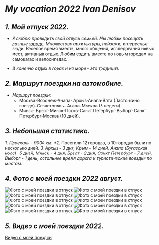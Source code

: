 # *My vacation 2022 Ivan Denisov*

## _1. Мой отпуск 2022._

* _Я люблю проводить свой отпуск семьей. Мы любим посещать разные [города](#2-маршрут-поездки-на-автомобиле).
 Множестово архитектуры, пейзажи, интересные люди._ Веселое время вместе, много общения, исследования новых мест, активный отдых. Любим ездить вместе по новым городам на самокатах и велосипедах._ 
 
 * _И конечно отдых в горах и на море - это традиция._ 

## _2. Маршрут поездки на автомобиле._

* _Маршрут поездки:_
    - Москва-Воронеж-Анапа- Архыз-Анапа-Ялта (Ласточкино гнездо)-Севастополь- Анапа-Москва (3 недели).
     - Минск- Брест-Минск-Псков-Санкт Петербург-Выборг-Санкт Петербург-Москва (10 дней).

## _3. Небольшая статистика._

*1. Проехали - 9000 км.*
*2. Посетили 12 городов, в 10 городах были по несколько дней.
*3. Архыз - 3 дня, Крым - 14 дней, Анапа (Бугазская коса) -5 дней, Минск - 4 дня, Брест - 2 дня, Санкт Петербург - 7 дней, Выборг - 1 день, остальное время дорога и туристические поездки по местам.*

## _4. Фото с моей поездки 2022 август._

![Фото с моей поездки в отпуск](/Foto/1%20(1).jpg)
![Фото с моей поездки в отпуск](/Foto/1%20(6).jpg)
![Фото с моей поездки в отпуск](/Foto/1%20(7).jpg)
![Фото с моей поездки в отпуск](/Foto/1%20(8).jpg)
![Фото с моей поездки в отпуск](/Foto/1%20(9).jpg)
![Фото с моей поездки в отпуск](/Foto/1%20(10).jpg)
![Фото с моей поездки в отпуск](/Foto/1%20(11).jpg)
![Фото с моей поездки в отпуск](/Foto/1%20(13).jpg)
![Фото с моей поездки в отпуск](/Foto/1%20(17).jpg)
![Фото с моей поездки в отпуск](/Foto/1%20(18).jpg)






## _5. Видео с моей поездки 2022._
[Видео с моей поездки](https://www.instagram.com/johndenisov/)
